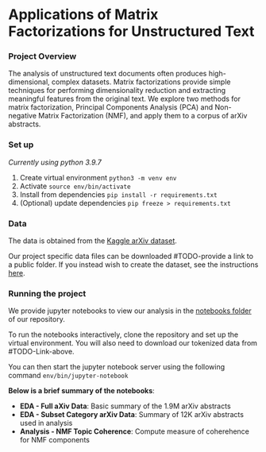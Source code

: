 # Applications of Matrix Factorizations for Unstructured Text

### Project Overview
The analysis of unstructured text documents often produces high-dimensional, complex datasets. Matrix factorizations provide simple techniques for performing dimensionality reduction and extracting meaningful features from the original text. We explore two methods for matrix factorization, Principal Components Analysis (PCA) and Non-negative Matrix Factorization (NMF), and apply them to a corpus of arXiv abstracts.
### Set up
_Currently using python 3.9.7_
1. Create virtual environment
`python3 -m venv env`
2. Activate `source env/bin/activate`
3. Install from dependencies `pip install -r requirements.txt`
4. (Optional) update dependencies `pip freeze > requirements.txt`

### Data
The data is obtained from the [Kaggle arXiv dataset](https://www.kaggle.com/Cornell-University/arxiv/notebooks).

Our project specific data files can be downloaded #TODO-provide a link to a public folder.
If you instead wish to create the dataset, see the instructions [here](https://github.com/Team-CMSC353/matrix_decomps/blob/main/Data.md).

### Running the project
We provide jupyter notebooks to view our analysis in the [notebooks folder](https://github.com/Team-CMSC353/matrix_decomps/tree/main/notebooks) of our repository.

To run the notebooks interactively, clone the repository and set up the virtual environment.
You will also need to download our tokenized data from #TODO-Link-above.

You can then start the jupyter notebook server using the following command `env/bin/jupyter-notebook`

**Below is a brief summary of the notebooks**:

- **EDA - Full aXiv Data**: Basic summary of the 1.9M arXiv abstracts
- **EDA - Subset Category arXiv Data**: Summary of 12K arXiv abstracts used in analysis
- **Analysis - NMF Topic Coherence**: Compute measure of coherehence for NMF components
